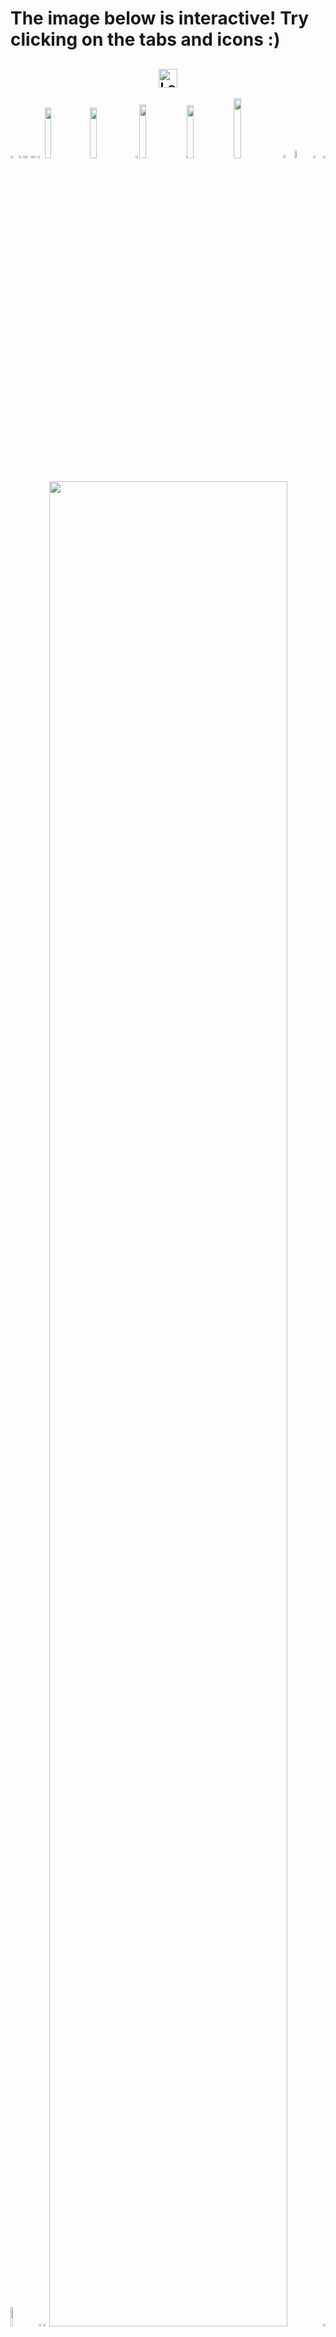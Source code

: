 <h1 align="left">
      The image below is interactive! Try clicking on the tabs and icons :)   
      <h2 align="center">
      <img src="https://github.com/Tarikul-Islam-Anik/Animated-Fluent-Emojis/blob/master/Emojis/Hand%20gestures/Backhand%20Index%20Pointing%20Down.png" alt="Love-You Gesture Medium Skin Tone" width="30" height="30">
      </h2>
</h1>

<picture><source media="(prefers-color-scheme: light)" srcset="https://cristiandelahooz.github.io/cristiandelahooz/generator/generated/7ecaf0bf3dc9bdfcdb27e39726821c8ef5305f4b99675ae4b81b8955aa260850bf846e1eec97900f57b1b8e5a3d90c816cd622e2607fe61011f488d197ef6351.png"><source media="(prefers-color-scheme: dark)" srcset="https://cristiandelahooz.github.io/cristiandelahooz/generator/generated/10640c9d9a65c7318ace48a44220b3d9a1c9723ae886d851653c25cfef1db4682835880b0e7358e1e6edf67b6f82e0d4ddef8835b730fc73ac5654561bde9fa5.png"><img src="https://cristiandelahooz.github.io/cristiandelahooz/generator/generated/7ecaf0bf3dc9bdfcdb27e39726821c8ef5305f4b99675ae4b81b8955aa260850bf846e1eec97900f57b1b8e5a3d90c816cd622e2607fe61011f488d197ef6351.png" width="2.4822695035460995%" /></picture><a href="#js-contribution-activity"><picture><source media="(prefers-color-scheme: light)" srcset="https://cristiandelahooz.github.io/cristiandelahooz/generator/generated/38660179a81714b9a66ba5077d4d5b02c777c4e96967d30bb067761210f45eb7703bbf7e70696c0932b00ed13a3e306c557cec29557a0c6b0dc354201987a167.png"><source media="(prefers-color-scheme: dark)" srcset="https://cristiandelahooz.github.io/cristiandelahooz/generator/generated/87294db190d54773e2c63e093922a84ca1115d11532f424f603712124a50c8a935d7af094c0a24336b024d09cf1a15011ab2d6c312cf13bda1df3b3f8378a03b.png"><img src="https://cristiandelahooz.github.io/cristiandelahooz/generator/generated/38660179a81714b9a66ba5077d4d5b02c777c4e96967d30bb067761210f45eb7703bbf7e70696c0932b00ed13a3e306c557cec29557a0c6b0dc354201987a167.png" width="1.4184397163120568%" /></picture></a><picture><source media="(prefers-color-scheme: light)" srcset="https://cristiandelahooz.github.io/cristiandelahooz/generator/generated/f06c8a826be4a8d6296c8291cf585a85006330b1d993715ff7a270a4748c842af732d23e0d870f499150f8f96cb81a5b8158f877582d1162c60adf21c011752e.png"><source media="(prefers-color-scheme: dark)" srcset="https://cristiandelahooz.github.io/cristiandelahooz/generator/generated/25df61d4e48f96d1395e39814955bd99e1854fb898746458b821e13e3fc6b947200714166666d80414a023c75610b3db0994ab7182df26aa12e328911ab50fde.png"><img src="https://cristiandelahooz.github.io/cristiandelahooz/generator/generated/f06c8a826be4a8d6296c8291cf585a85006330b1d993715ff7a270a4748c842af732d23e0d870f499150f8f96cb81a5b8158f877582d1162c60adf21c011752e.png" width="0.9456264775413712%" /></picture><a href="#-the-above-image-is-interactive-try-clicking-on-the-tabs-"><picture><source media="(prefers-color-scheme: light)" srcset="https://cristiandelahooz.github.io/cristiandelahooz/generator/generated/2e4039d25a553aee8970898bf23146af32c52a7b29ab56a3276b8cc35508e00535b130bde61b0faff1671bc1337a6f4268925f3d743b3d015df97fac97f150e4.png"><source media="(prefers-color-scheme: dark)" srcset="https://cristiandelahooz.github.io/cristiandelahooz/generator/generated/4bf0ea0b75661c1b44e20ae132dab0dfb68206a798de057224ec14094209ef4a80d82522e5f1e3687049814ec441768909de4b54f0920f065641ad53f1f4972e.png"><img src="https://cristiandelahooz.github.io/cristiandelahooz/generator/generated/2e4039d25a553aee8970898bf23146af32c52a7b29ab56a3276b8cc35508e00535b130bde61b0faff1671bc1337a6f4268925f3d743b3d015df97fac97f150e4.png" width="1.4184397163120568%" /></picture></a><picture><source media="(prefers-color-scheme: light)" srcset="https://cristiandelahooz.github.io/cristiandelahooz/generator/generated/f06c8a826be4a8d6296c8291cf585a85006330b1d993715ff7a270a4748c842af732d23e0d870f499150f8f96cb81a5b8158f877582d1162c60adf21c011752e.png"><source media="(prefers-color-scheme: dark)" srcset="https://cristiandelahooz.github.io/cristiandelahooz/generator/generated/25df61d4e48f96d1395e39814955bd99e1854fb898746458b821e13e3fc6b947200714166666d80414a023c75610b3db0994ab7182df26aa12e328911ab50fde.png"><img src="https://cristiandelahooz.github.io/cristiandelahooz/generator/generated/f06c8a826be4a8d6296c8291cf585a85006330b1d993715ff7a270a4748c842af732d23e0d870f499150f8f96cb81a5b8158f877582d1162c60adf21c011752e.png" width="0.9456264775413712%" /></picture><a href="https://github.com/cristiandelahooz/cristiandelahooz/blob/master/readme.markdown"><picture><source media="(prefers-color-scheme: light)" srcset="https://cristiandelahooz.github.io/cristiandelahooz/generator/generated/2a1534f28384ccaa3dfd0b22137f97cfa54d64e073debd8569438e40659b5a6c04a0c2b6d12c329bee3bde560948f9d42c7e4e3e443adac86bf72fc410e77280.png"><source media="(prefers-color-scheme: dark)" srcset="https://cristiandelahooz.github.io/cristiandelahooz/generator/generated/37295bf27ca959d4dd21ec027410208f913146ae21b4e0a5eec74d27da6c7f5c46f544562765ac8dae5407151a0c9d84e2085fe7f489c2b0f4afac713e5273ac.png"><img src="https://cristiandelahooz.github.io/cristiandelahooz/generator/generated/2a1534f28384ccaa3dfd0b22137f97cfa54d64e073debd8569438e40659b5a6c04a0c2b6d12c329bee3bde560948f9d42c7e4e3e443adac86bf72fc410e77280.png" width="1.4184397163120568%" /></picture></a><picture><source media="(prefers-color-scheme: light)" srcset="https://cristiandelahooz.github.io/cristiandelahooz/generator/generated/61641d4794a57ffd7a3c9e012990fefccc97155e6f02c0ebc8221ba194b826b67be52b373a579c231d4ba3bbcf5e98b6a33f8d8b6bfe9dbadaaca69e5833ee6b.png"><source media="(prefers-color-scheme: dark)" srcset="https://cristiandelahooz.github.io/cristiandelahooz/generator/generated/5679ce4d64923b0d7ec9fae128253c3c4d7d7030064b9c2cfb8481217cec8bbfa7ee4e94a930e9de026cd1319f6e23cd09d0f4b734cf38a74fd3b994bbc34288.png"><img src="https://cristiandelahooz.github.io/cristiandelahooz/generator/generated/61641d4794a57ffd7a3c9e012990fefccc97155e6f02c0ebc8221ba194b826b67be52b373a579c231d4ba3bbcf5e98b6a33f8d8b6bfe9dbadaaca69e5833ee6b.png" width="2.2458628841607564%" /></picture><a href="https://cristiandelahooz.github.io"><picture><source media="(prefers-color-scheme: light)" srcset="https://cristiandelahooz.github.io/cristiandelahooz/generator/generated/82f04bc46399941dd32a7736463bde5a1b4a295f94777ffcc842346d61785d92aab9aae47af0d2b6d449a1e8c75d1c02cde5c0e0ed444eeb7bdeeac2f8d5bcd1.png"><source media="(prefers-color-scheme: dark)" srcset="https://cristiandelahooz.github.io/cristiandelahooz/generator/generated/50dc91db04c5a917a892f34a1da4427cf00806c7c97c791d3fa897f6cb3ca2a088f216ffea970062803559f440109e2f65496adc8f5b24c4a4897a777fbb2c73.png"><img src="https://cristiandelahooz.github.io/cristiandelahooz/generator/generated/82f04bc46399941dd32a7736463bde5a1b4a295f94777ffcc842346d61785d92aab9aae47af0d2b6d449a1e8c75d1c02cde5c0e0ed444eeb7bdeeac2f8d5bcd1.png" width="14.420803782505912%" /></picture></a><a href="https://www.tiktok.com/@ignxtiuss_"><picture><source media="(prefers-color-scheme: light)" srcset="https://cristiandelahooz.github.io/cristiandelahooz/generator/generated/084439ea2753e86df3149325cb31af36b146a436ed88858183700ce18ac85047d1b0294eb30ef0991409337665013e2e4afba77a6dca57f5e2de4aa5c4db3544.png"><source media="(prefers-color-scheme: dark)" srcset="https://cristiandelahooz.github.io/cristiandelahooz/generator/generated/209b340c425b9cd57207f6775838330f78c9ee25678b1d952f5bef84076404899652d61cebfedda25f56dd47a4934fd150fc45c9caf60448a44339a2f0152229.png"><img src="https://cristiandelahooz.github.io/cristiandelahooz/generator/generated/084439ea2753e86df3149325cb31af36b146a436ed88858183700ce18ac85047d1b0294eb30ef0991409337665013e2e4afba77a6dca57f5e2de4aa5c4db3544.png" width="14.420803782505912%" /></picture></a><picture><source media="(prefers-color-scheme: light)" srcset="https://cristiandelahooz.github.io/cristiandelahooz/generator/generated/5d5e1caee18ac6d0e11d125ba0b444bb2b0b6da44a9cd43e2495284e4da2d8e5f92f30b225a33ae6717cf0b721e71d88af5975d391ec15b97ef0a0877f6f1dc6.png"><source media="(prefers-color-scheme: dark)" srcset="https://cristiandelahooz.github.io/cristiandelahooz/generator/generated/30f12dd54e806a36eaffdc151e2304007de0319f17a42ef8c580944181a037231b1cdd50ce2be2231dd32a45e941c0883c750e7d86d75e98bc55fad091824129.png"><img src="https://cristiandelahooz.github.io/cristiandelahooz/generator/generated/5d5e1caee18ac6d0e11d125ba0b444bb2b0b6da44a9cd43e2495284e4da2d8e5f92f30b225a33ae6717cf0b721e71d88af5975d391ec15b97ef0a0877f6f1dc6.png" width="1.1820330969267139%" /></picture><a href="https://www.instagram.com/ignxtiuss_/"><picture><source media="(prefers-color-scheme: light)" srcset="https://cristiandelahooz.github.io/cristiandelahooz/generator/generated/7c9bf2b2c197923526230af0494b64e15ff7a0f10f02055ff87a00df535d7e569e5bbb29f0c717cd98a6031457910c6fd2a5b0b3b158ece2948327668b48b318.png"><source media="(prefers-color-scheme: dark)" srcset="https://cristiandelahooz.github.io/cristiandelahooz/generator/generated/31d74778ee1a05788d17e0f0113e60c02da8a7a719a670106c9117369be1d7d9100cab75c2f876643cc4b94819d8b6a0ab54dc872c138266988b9222de4e3ff9.png"><img src="https://cristiandelahooz.github.io/cristiandelahooz/generator/generated/7c9bf2b2c197923526230af0494b64e15ff7a0f10f02055ff87a00df535d7e569e5bbb29f0c717cd98a6031457910c6fd2a5b0b3b158ece2948327668b48b318.png" width="14.893617021276595%" /></picture></a><picture><source media="(prefers-color-scheme: light)" srcset="https://cristiandelahooz.github.io/cristiandelahooz/generator/generated/61f0fac5bf85961cb7a7ccc001c9b76104517716b402122d8c130c9c2a8a52a71c217722d31e8d96c6a0d360b7b0129e1cb9501d0a210ec34591bb4aa9b6ade8.png"><source media="(prefers-color-scheme: dark)" srcset="https://cristiandelahooz.github.io/cristiandelahooz/generator/generated/4636e8f9d5aae348e3ba7002c3256342eef345ce4adae7b07d752c42b1c9bcaf60bfb38653047aba716dcf67e0c54835881a9c1db219c5918775261597b4bb96.png"><img src="https://cristiandelahooz.github.io/cristiandelahooz/generator/generated/61f0fac5bf85961cb7a7ccc001c9b76104517716b402122d8c130c9c2a8a52a71c217722d31e8d96c6a0d360b7b0129e1cb9501d0a210ec34591bb4aa9b6ade8.png" width="0.2364066193853428%" /></picture><a href="https://x.com/cristiandhoz"><picture><source media="(prefers-color-scheme: light)" srcset="https://cristiandelahooz.github.io/cristiandelahooz/generator/generated/47b246e18e7b575d6c27e5ef0b45a5f5f40b6596d11d8ec783124ba6973d47bfd56d2283c2897dea754ee3541d204854dc5cd0cec2b7400baec2eac22e1fabc3.png"><source media="(prefers-color-scheme: dark)" srcset="https://cristiandelahooz.github.io/cristiandelahooz/generator/generated/11c98ed1b380764e6d3a4325ce6a3e02ddaa18d94f8761b6b1e86145a0d5b2b1ea329486986a237e977f304ecc9cd1e512d601190748c25352a994a5fd8b4515.png"><img src="https://cristiandelahooz.github.io/cristiandelahooz/generator/generated/47b246e18e7b575d6c27e5ef0b45a5f5f40b6596d11d8ec783124ba6973d47bfd56d2283c2897dea754ee3541d204854dc5cd0cec2b7400baec2eac22e1fabc3.png" width="14.775413711583923%" /></picture></a><picture><source media="(prefers-color-scheme: light)" srcset="https://cristiandelahooz.github.io/cristiandelahooz/generator/generated/d0eea2fbabd4463cfd1612952640ac37f60738a154af8852e1d5dc33d122e3cc05451d70211b2ee15a91d2131fb18062ccf3aba80601422000893ebaadbdd21e.png"><source media="(prefers-color-scheme: dark)" srcset="https://cristiandelahooz.github.io/cristiandelahooz/generator/generated/c31c75c36b4beea34772b2619ce691d9dfdf6e0a7150ae3b860f4ad101d081ed104cf89fd15385b018dc08bd458bcf021381e12900fa7f9ff3216fea6bbde12c.png"><img src="https://cristiandelahooz.github.io/cristiandelahooz/generator/generated/d0eea2fbabd4463cfd1612952640ac37f60738a154af8852e1d5dc33d122e3cc05451d70211b2ee15a91d2131fb18062ccf3aba80601422000893ebaadbdd21e.png" width="15.721040189125295%" /></picture><a href="https://github.com/cristiandelahooz/cristiandelahooz/issues/new"><picture><source media="(prefers-color-scheme: light)" srcset="https://cristiandelahooz.github.io/cristiandelahooz/generator/generated/108bd485385fe3281ea8c726a87ca4d0c78ffb7d986c77e0f38baf7ac7dd81ba960d5f6d4fdc3cdf8d84db126cf65a7807cd57fcd7bf5b017a0ba15a1e8ce667.png"><source media="(prefers-color-scheme: dark)" srcset="https://cristiandelahooz.github.io/cristiandelahooz/generator/generated/7a3beae955bd46648d9cd8925cd970f50d10c3903b5a4e9514b5047c8e226dee0c74e09e17284eb904adf577892bc061bfc2130a93523791708dc0675f85e354.png"><img src="https://cristiandelahooz.github.io/cristiandelahooz/generator/generated/108bd485385fe3281ea8c726a87ca4d0c78ffb7d986c77e0f38baf7ac7dd81ba960d5f6d4fdc3cdf8d84db126cf65a7807cd57fcd7bf5b017a0ba15a1e8ce667.png" width="3.546099290780142%" /></picture></a><picture><source media="(prefers-color-scheme: light)" srcset="https://cristiandelahooz.github.io/cristiandelahooz/generator/generated/bf7c083066cb3422541e8e3cd3ab6be2e501488f0068e0e24f52cd424d7bea90c15f80b4b65deb1953b9e39293550fed36773f5aa3db417b7b7f4a6655560450.png"><source media="(prefers-color-scheme: dark)" srcset="https://cristiandelahooz.github.io/cristiandelahooz/generator/generated/e3294606465429e4fc65849fad0b18ebec51cfef22f1668393610a5823bd494a3ff9a933869d57517f8ef88fa0b12d9f5a9c15d28845c95acf600ed734333cd0.png"><img src="https://cristiandelahooz.github.io/cristiandelahooz/generator/generated/bf7c083066cb3422541e8e3cd3ab6be2e501488f0068e0e24f52cd424d7bea90c15f80b4b65deb1953b9e39293550fed36773f5aa3db417b7b7f4a6655560450.png" width="5.91016548463357%" /></picture><a href="https://github.com/cristiandelahooz/cristiandelahooz/tree/master/generator"><picture><source media="(prefers-color-scheme: light)" srcset="https://cristiandelahooz.github.io/cristiandelahooz/generator/generated/34fe364a87b0c544ccb21c3b7d95742fb13bf5679782ea3ea38b7b2c87877ef714724c2966f2dba3f8d021d0f423cc17a56facddf7d7f0ebd7464ef084f46f96.png"><source media="(prefers-color-scheme: dark)" srcset="https://cristiandelahooz.github.io/cristiandelahooz/generator/generated/230cb6f02df581b4915d949fefa6a48b2748c61b471b1f8c3bf15708f8c4f588e216d2c92710d2b110d00978e022264fafed53fccfae02d6f824f1d11811c0d9.png"><img src="https://cristiandelahooz.github.io/cristiandelahooz/generator/generated/34fe364a87b0c544ccb21c3b7d95742fb13bf5679782ea3ea38b7b2c87877ef714724c2966f2dba3f8d021d0f423cc17a56facddf7d7f0ebd7464ef084f46f96.png" width="3.309692671394799%" /></picture></a><picture><source media="(prefers-color-scheme: light)" srcset="https://cristiandelahooz.github.io/cristiandelahooz/generator/generated/d4337e9a09ac4a933e3c001927e0d54a2905624d2e71986477198fad46a519dcbbe10e3e82832a6b7abbab3e946ce9115bfeef67e893a8c9c03ed3a0702a0d6e.png"><source media="(prefers-color-scheme: dark)" srcset="https://cristiandelahooz.github.io/cristiandelahooz/generator/generated/3e91499b54303ccf3b91bbeea08720bb919be3f73e965adb7d0c1eb8b739c28e01b2838a2131dd131fb42cc8d93c594e919161158a862766a80c211c16d2cfa5.png"><img src="https://cristiandelahooz.github.io/cristiandelahooz/generator/generated/d4337e9a09ac4a933e3c001927e0d54a2905624d2e71986477198fad46a519dcbbe10e3e82832a6b7abbab3e946ce9115bfeef67e893a8c9c03ed3a0702a0d6e.png" width="0.7092198581560284%" /></picture><picture><source media="(prefers-color-scheme: light)" srcset="https://cristiandelahooz.github.io/cristiandelahooz/generator/generated/347645917b033984182affe48de58c796794253fd747c0cd4a2b40ef5130c17c3813cd333ba8a6e428af1419a8b3bc09c83bbca44854afa618d3440ae36f6921.png"><source media="(prefers-color-scheme: dark)" srcset="https://cristiandelahooz.github.io/cristiandelahooz/generator/generated/a6224791a4a02c35fee7410f29243450213bbcb83f44a4b02a5884b5b8df43235d175a55db998724363e3f2776d013c1ef0e720d87f9c232ea96ad1c72087984.png"><img src="https://cristiandelahooz.github.io/cristiandelahooz/generator/generated/347645917b033984182affe48de58c796794253fd747c0cd4a2b40ef5130c17c3813cd333ba8a6e428af1419a8b3bc09c83bbca44854afa618d3440ae36f6921.png" width="8.865248226950355%" /></picture><a href="https://github.com/cristiandelahooz"><picture><source media="(prefers-color-scheme: light)" srcset="https://cristiandelahooz.github.io/cristiandelahooz/generator/generated/9acdae109e65047f2a23a0d24b3988689322d63fb461b4eef6a6ec6b7db33482fcec44872a9d693458c2771fbfa705d758b742dcfe87c785813ab3c6376bb5a2.png"><source media="(prefers-color-scheme: dark)" srcset="https://cristiandelahooz.github.io/cristiandelahooz/generator/generated/1b1f5a0678b6ac7f815deb977563d94999fa205920ccae7bbe2483889fd2953d8b94eca6da6fb826dc921e6a543747250125faedefc328f408510ba157f76d2b.png"><img src="https://cristiandelahooz.github.io/cristiandelahooz/generator/generated/9acdae109e65047f2a23a0d24b3988689322d63fb461b4eef6a6ec6b7db33482fcec44872a9d693458c2771fbfa705d758b742dcfe87c785813ab3c6376bb5a2.png" width="1.5366430260047281%" /></picture></a><picture><source media="(prefers-color-scheme: light)" srcset="https://cristiandelahooz.github.io/cristiandelahooz/generator/generated/b85fb7049a6821fc8915369385a39e8a426a6c17ec6eaac2ce098d829d0ae97ac0e5744b5cc678a3d2dfe65107c88d02863fccfbe3500afd771ecc6e9c200bf8.png"><source media="(prefers-color-scheme: dark)" srcset="https://cristiandelahooz.github.io/cristiandelahooz/generator/generated/65ed923b5e17022ebdb72fb00f4e556424c84f3ede501d8b8006dbc34ac6253bded2c152c9e547faf36f4ec6d514a925598b7345c4e773bf85b29d451a0e6342.png"><img src="https://cristiandelahooz.github.io/cristiandelahooz/generator/generated/b85fb7049a6821fc8915369385a39e8a426a6c17ec6eaac2ce098d829d0ae97ac0e5744b5cc678a3d2dfe65107c88d02863fccfbe3500afd771ecc6e9c200bf8.png" width="1.8912529550827424%" /></picture><a href="https://cristiandelahooz.github.io"><picture><source media="(prefers-color-scheme: light)" srcset="https://cristiandelahooz.github.io/cristiandelahooz/generator/generated/7b6e4573c46a52baefb9934755acfc88f826f8316579b82a090ee9fc51d9d709c20d1461b750f6d0a2a1b9c092f02171f26c188c3762b58cb7ecb7a92a90fca0.png"><source media="(prefers-color-scheme: dark)" srcset="https://cristiandelahooz.github.io/cristiandelahooz/generator/generated/c928accdad486bf3361e72b1eb5da0fa2abf2ac74d5df4bb83de670b324687e3c5601812d17476b933b86f84a7275ce92a33d6592877c923c76d69c3b1d27c28.png"><img src="https://cristiandelahooz.github.io/cristiandelahooz/generator/generated/7b6e4573c46a52baefb9934755acfc88f826f8316579b82a090ee9fc51d9d709c20d1461b750f6d0a2a1b9c092f02171f26c188c3762b58cb7ecb7a92a90fca0.png" width="86.99763593380615%" /></picture></a><picture><source media="(prefers-color-scheme: light)" srcset="https://cristiandelahooz.github.io/cristiandelahooz/generator/generated/40204f0bb3f056cd387712574833e372ec284b4c37e97caec0d813d9aa4d1beeb34b21da98920c2c9569423e31f5f24c89c17cacf2cec5b7f36961bb069e1c96.png"><source media="(prefers-color-scheme: dark)" srcset="https://cristiandelahooz.github.io/cristiandelahooz/generator/generated/7744272c840db90c80e96a1bb14f5b23240d3301315b7f62ff32acda74c1793a5224f78ff716294cd5407fc152bc4b98b7365f3166f55a0523005eedaed0cb74.png"><img src="https://cristiandelahooz.github.io/cristiandelahooz/generator/generated/40204f0bb3f056cd387712574833e372ec284b4c37e97caec0d813d9aa4d1beeb34b21da98920c2c9569423e31f5f24c89c17cacf2cec5b7f36961bb069e1c96.png" width="0.7092198581560284%" /></picture><picture><source media="(prefers-color-scheme: light)" srcset="https://cristiandelahooz.github.io/cristiandelahooz/generator/generated/7489e62b6ee4c55b82466cc8332cf87702a4ca2f49d7dcedbb13c8792142cf156748b5904ff0816473883ab96e1c8ef4a6c8871e25ffa83bdb3a195e5b872cf6.png"><source media="(prefers-color-scheme: dark)" srcset="https://cristiandelahooz.github.io/cristiandelahooz/generator/generated/dced065acaa5fbab202d3e5477f9fa93fb682d2ae6b44ba04f48a66a911915a57d8aa42267c82173b929840a5ce15e75c962fe60966eb3efc5f6bbca51158036.png"><img src="https://cristiandelahooz.github.io/cristiandelahooz/generator/generated/7489e62b6ee4c55b82466cc8332cf87702a4ca2f49d7dcedbb13c8792142cf156748b5904ff0816473883ab96e1c8ef4a6c8871e25ffa83bdb3a195e5b872cf6.png" width="100%" /></picture><picture><source media="(prefers-color-scheme: light)" srcset="https://cristiandelahooz.github.io/cristiandelahooz/generator/generated/351903b727a772b56f04b8da981a323bd1d5147219c9be8582fc99b1a319ffce02c2699e63ccb1713e56312a369775cedef245571b185142cabd23c5009e56ae.png"><source media="(prefers-color-scheme: dark)" srcset="https://cristiandelahooz.github.io/cristiandelahooz/generator/generated/aece4e23e3e2d06c5b409c7f98572d9d6260907f03ef78f7a6573eacfb7c1171f37a684895b0927723f3b1cbf1a2e0695802c0c58af7d376b96b2f64905b4063.png"><img src="https://cristiandelahooz.github.io/cristiandelahooz/generator/generated/351903b727a772b56f04b8da981a323bd1d5147219c9be8582fc99b1a319ffce02c2699e63ccb1713e56312a369775cedef245571b185142cabd23c5009e56ae.png" width="20.44917257683215%" /></picture><a href="https://linkedin.com/in/cristiandelahooz"><picture><source media="(prefers-color-scheme: light)" srcset="https://cristiandelahooz.github.io/cristiandelahooz/generator/generated/e192abf7fba05d604b3576efc9de58d3309ab9d5cf7cedf6227ad9e183f8e66ff779a3010bc55721ba3c83cc85acdd77dd9274f53affa773e59bb01845a488f3.png"><source media="(prefers-color-scheme: dark)" srcset="https://cristiandelahooz.github.io/cristiandelahooz/generator/generated/1cb6f4784e29b8a4b3f716d1f03beacf66c741d478f1fec33dda676f052c0b0d6049921d42d36399bc69f122ec531f120669fb3d6a03055c6399619176cfbbed.png"><img src="https://cristiandelahooz.github.io/cristiandelahooz/generator/generated/e192abf7fba05d604b3576efc9de58d3309ab9d5cf7cedf6227ad9e183f8e66ff779a3010bc55721ba3c83cc85acdd77dd9274f53affa773e59bb01845a488f3.png" width="15.839243498817968%" /></picture></a><picture><source media="(prefers-color-scheme: light)" srcset="https://cristiandelahooz.github.io/cristiandelahooz/generator/generated/74082d22acc9df6508aba8db73d075cb2edae12194864a39548eedadcd1b70354e1ad0c0630104847901648abf3d23690dd0e1ff1736e069ccf8d76e3138c93e.png"><source media="(prefers-color-scheme: dark)" srcset="https://cristiandelahooz.github.io/cristiandelahooz/generator/generated/373885f07e2d6de5ed00e2319e494fdbd1656a71c0910bc51861c9d8d5c7ee6c6810659155e0459dee189d9ab760235ead04158ac14eb94af5c80bb424cae59f.png"><img src="https://cristiandelahooz.github.io/cristiandelahooz/generator/generated/74082d22acc9df6508aba8db73d075cb2edae12194864a39548eedadcd1b70354e1ad0c0630104847901648abf3d23690dd0e1ff1736e069ccf8d76e3138c93e.png" width="63.71158392434988%" /></picture><picture><source media="(prefers-color-scheme: light)" srcset="https://cristiandelahooz.github.io/cristiandelahooz/generator/generated/1ef88b49bc5350269511e5826ba5120718f82762ca053ad4bd3382adc01a4dfe4f3dc93b1b18a7986fa3504c0d12610574aff330af1d45b8da202324a63e15df.png"><source media="(prefers-color-scheme: dark)" srcset="https://cristiandelahooz.github.io/cristiandelahooz/generator/generated/cd165813266c21326b5c02f4607a75f526737d5ff37b595dfe4e43e76cc00e33f07ef1da6bd8956d374405fd8b2511bada454a3639360409c69f65feb4a7b106.png"><img src="https://cristiandelahooz.github.io/cristiandelahooz/generator/generated/1ef88b49bc5350269511e5826ba5120718f82762ca053ad4bd3382adc01a4dfe4f3dc93b1b18a7986fa3504c0d12610574aff330af1d45b8da202324a63e15df.png" width="16.78486997635934%" /></picture><a href="https://github.com/cristiandelahooz/cristiandelahooz/blob/master/README.md#cristiandelahooz"><picture><source media="(prefers-color-scheme: light)" srcset="https://cristiandelahooz.github.io/cristiandelahooz/generator/generated/e2a508ec8840c57cdf33655d7cefb4cc1db090cee0a741266ae346f500f292a62c0688efdeddbb62c7312fb70cd56ffb4bb1e39a7880cc942376fb0c7d4e4e32.png"><source media="(prefers-color-scheme: dark)" srcset="https://cristiandelahooz.github.io/cristiandelahooz/generator/generated/07c000dc7d5078e836e3e03900dd19cbf75c8ba00c57abf076a9bdb0a7b8701a01d5cdf75b53b414e832232f7c34d3e7cb5be707325ed3512e8f8d30a6cd420d.png"><img src="https://cristiandelahooz.github.io/cristiandelahooz/generator/generated/e2a508ec8840c57cdf33655d7cefb4cc1db090cee0a741266ae346f500f292a62c0688efdeddbb62c7312fb70cd56ffb4bb1e39a7880cc942376fb0c7d4e4e32.png" width="43.61702127659575%" /></picture></a><picture><source media="(prefers-color-scheme: light)" srcset="https://cristiandelahooz.github.io/cristiandelahooz/generator/generated/a9d1ca2e37092ac39b502f5b510df531c3542c2026d7d8da5672bb6b7e27714d8e8fe9f1e2c2e43e8910ba4322645614a4b11a1b330a628ddce6f8dc73e0d838.png"><source media="(prefers-color-scheme: dark)" srcset="https://cristiandelahooz.github.io/cristiandelahooz/generator/generated/1a41c4ad94136f83938bf5411071bb3a7d440e1f057d067f2d8091400d4e42c14f93d0e4ecfc1e7f2414130801d785c957abebb6e7b2e23272bc0f5c97c2f30d.png"><img src="https://cristiandelahooz.github.io/cristiandelahooz/generator/generated/a9d1ca2e37092ac39b502f5b510df531c3542c2026d7d8da5672bb6b7e27714d8e8fe9f1e2c2e43e8910ba4322645614a4b11a1b330a628ddce6f8dc73e0d838.png" width="3.4278959810874707%" /></picture><a href="https://www.linkedin.com/in/cristian-de-la-hoz-785b602b3/"><picture><source media="(prefers-color-scheme: light)" srcset="https://cristiandelahooz.github.io/cristiandelahooz/generator/generated/1078e5d5a2ece2d9d774de50f5be8e963e022a1d605c68d88fe5a1543628b65295a341dc8dfbd8ad969a7048a637b663c3a8780c057bbd8ae42508cc025d34ce.png"><source media="(prefers-color-scheme: dark)" srcset="https://cristiandelahooz.github.io/cristiandelahooz/generator/generated/6e792f0e854f15d652a8916f53429a5b950cea77199006376bda67e01ee4ff6bec644585fd875af68a8ad7412f4b13eec022ce760050d5abd3a696cd7f85aba6.png"><img src="https://cristiandelahooz.github.io/cristiandelahooz/generator/generated/1078e5d5a2ece2d9d774de50f5be8e963e022a1d605c68d88fe5a1543628b65295a341dc8dfbd8ad969a7048a637b663c3a8780c057bbd8ae42508cc025d34ce.png" width="19.38534278959811%" /></picture></a><picture><source media="(prefers-color-scheme: light)" srcset="https://cristiandelahooz.github.io/cristiandelahooz/generator/generated/1ef88b49bc5350269511e5826ba5120718f82762ca053ad4bd3382adc01a4dfe4f3dc93b1b18a7986fa3504c0d12610574aff330af1d45b8da202324a63e15df.png"><source media="(prefers-color-scheme: dark)" srcset="https://cristiandelahooz.github.io/cristiandelahooz/generator/generated/cd165813266c21326b5c02f4607a75f526737d5ff37b595dfe4e43e76cc00e33f07ef1da6bd8956d374405fd8b2511bada454a3639360409c69f65feb4a7b106.png"><img src="https://cristiandelahooz.github.io/cristiandelahooz/generator/generated/1ef88b49bc5350269511e5826ba5120718f82762ca053ad4bd3382adc01a4dfe4f3dc93b1b18a7986fa3504c0d12610574aff330af1d45b8da202324a63e15df.png" width="16.78486997635934%" /></picture><picture><source media="(prefers-color-scheme: light)" srcset="https://cristiandelahooz.github.io/cristiandelahooz/generator/generated/b3b42481b1b860d92094aca2908afb03bac6e04d88d08e8b4475f49cec9db7d67ea9a6c3f54ae4b6fb0923cac9016bfedd77d1c19281735da81e5fed8a36d302.png"><source media="(prefers-color-scheme: dark)" srcset="https://cristiandelahooz.github.io/cristiandelahooz/generator/generated/6ec326d9c818a35611dedb957cab262d5b292ba94811aa1d20b869f2510ad0f6a998fc6ab3a7c0d21821dc0dfb2515ae415ba96efc31a51896468a4d37d9f0fb.png"><img src="https://cristiandelahooz.github.io/cristiandelahooz/generator/generated/b3b42481b1b860d92094aca2908afb03bac6e04d88d08e8b4475f49cec9db7d67ea9a6c3f54ae4b6fb0923cac9016bfedd77d1c19281735da81e5fed8a36d302.png" width="16.78486997635934%" /></picture><a href="https://github.com/cristiandelahooz/cristiandelahooz/blob/master/README.md#cristiandelahooz"><picture><source media="(prefers-color-scheme: light)" srcset="https://cristiandelahooz.github.io/cristiandelahooz/generator/generated/readme-light.98c74748f247dca44d95f9ba43af33f7dbb541f8338994ca1ccac0a505837ce21c5b5bdd50e8b29357b5f36b9260d7fb50b22369af3cd8ef6df5ad97bcf40227.png"><source media="(prefers-color-scheme: dark)" srcset="https://cristiandelahooz.github.io/cristiandelahooz/generator/generated/readme-dark.a83b745db565d9c006da0cdfa8548422b38d7829fd787098515e17cd673323a9b5886161afacba513b051c41f8f17c5836c522dd4e52b8cb2adab94e2a515226.png"><img src="https://cristiandelahooz.github.io/cristiandelahooz/generator/generated/readme-light.98c74748f247dca44d95f9ba43af33f7dbb541f8338994ca1ccac0a505837ce21c5b5bdd50e8b29357b5f36b9260d7fb50b22369af3cd8ef6df5ad97bcf40227.png" width="43.61702127659575%" /></picture></a><picture><source media="(prefers-color-scheme: light)" srcset="https://cristiandelahooz.github.io/cristiandelahooz/generator/generated/9e9ba37072ca21630e337f7399d557a1402540c540905b93b405735777af4e13f95ea7cbf151ef0a38fe150d6f469d3de11917b6cf72b795d257c5e6f22e1ea4.png"><source media="(prefers-color-scheme: dark)" srcset="https://cristiandelahooz.github.io/cristiandelahooz/generator/generated/39822fde2b2347e7db7affdaa9c059284581bc6eee1fbae669659ac91fe92b15774382b295bf0819664c4ce783372e083f0bb85b254f619021b24af35140db4d.png"><img src="https://cristiandelahooz.github.io/cristiandelahooz/generator/generated/9e9ba37072ca21630e337f7399d557a1402540c540905b93b405735777af4e13f95ea7cbf151ef0a38fe150d6f469d3de11917b6cf72b795d257c5e6f22e1ea4.png" width="3.4278959810874707%" /></picture><a href="https://www.linkedin.com/in/cristian-de-la-hoz-785b602b3/"><picture><source media="(prefers-color-scheme: light)" srcset="https://cristiandelahooz.github.io/cristiandelahooz/generator/generated/b58bb46d36b2eab32ef404afcf5b9d5f2c413d367402b9457ce0260622d50adedae2ca31d61ae0f6c25c6b993b15f0df32dc368f65677581d7a70cdf19d2dd11.png"><source media="(prefers-color-scheme: dark)" srcset="https://cristiandelahooz.github.io/cristiandelahooz/generator/generated/4943ae2629cfba23a3daa660a134914f78a1efc6ff61c63c90d87c247c620a38d4920a905f54859694926fef41d084112f837cc9f807f66a81627094ff793fdd.png"><img src="https://cristiandelahooz.github.io/cristiandelahooz/generator/generated/b58bb46d36b2eab32ef404afcf5b9d5f2c413d367402b9457ce0260622d50adedae2ca31d61ae0f6c25c6b993b15f0df32dc368f65677581d7a70cdf19d2dd11.png" width="19.38534278959811%" /></picture></a><picture><source media="(prefers-color-scheme: light)" srcset="https://cristiandelahooz.github.io/cristiandelahooz/generator/generated/b3b42481b1b860d92094aca2908afb03bac6e04d88d08e8b4475f49cec9db7d67ea9a6c3f54ae4b6fb0923cac9016bfedd77d1c19281735da81e5fed8a36d302.png"><source media="(prefers-color-scheme: dark)" srcset="https://cristiandelahooz.github.io/cristiandelahooz/generator/generated/6ec326d9c818a35611dedb957cab262d5b292ba94811aa1d20b869f2510ad0f6a998fc6ab3a7c0d21821dc0dfb2515ae415ba96efc31a51896468a4d37d9f0fb.png"><img src="https://cristiandelahooz.github.io/cristiandelahooz/generator/generated/b3b42481b1b860d92094aca2908afb03bac6e04d88d08e8b4475f49cec9db7d67ea9a6c3f54ae4b6fb0923cac9016bfedd77d1c19281735da81e5fed8a36d302.png" width="16.78486997635934%" /></picture><picture><source media="(prefers-color-scheme: light)" srcset="https://cristiandelahooz.github.io/cristiandelahooz/generator/generated/78d10e9d4730eb0f98d542287969b652c62ccb82c8f8a77657cb63e9679940317d7dc8c7fd5f055a38e341e7cd29ab36e73ef5110ca43228781058a16571c15d.png"><source media="(prefers-color-scheme: dark)" srcset="https://cristiandelahooz.github.io/cristiandelahooz/generator/generated/c23be76c6a1fab0d4803719da9042ba3ecbbbd3ad77a7fa1b5e509fba51c93faf1a7cc62ade1f59af6962d512f7f9559b38af4bbaa9ad560c41e67bacf28f570.png"><img src="https://cristiandelahooz.github.io/cristiandelahooz/generator/generated/78d10e9d4730eb0f98d542287969b652c62ccb82c8f8a77657cb63e9679940317d7dc8c7fd5f055a38e341e7cd29ab36e73ef5110ca43228781058a16571c15d.png" width="35.1063829787234%" /></picture><a href="https://github.com/cristiandelahooz/cristiandelahooz/issues/new"><picture><source media="(prefers-color-scheme: light)" srcset="https://cristiandelahooz.github.io/cristiandelahooz/generator/generated/f2ea215b3337831183bd463fdd534ce43238ccf9de0e17731619574646b0df7b0415759dbe19c32a3d6b7034b630003f9b989a3ef51747d9731f4d2010274e26.png"><source media="(prefers-color-scheme: dark)" srcset="https://cristiandelahooz.github.io/cristiandelahooz/generator/generated/2be53e089a3696f6588fa552acde314ed8a5734ed687fd1be9c06c92c2167f14f993f2b50dd9742a9497d6c8fb11c4e64314ad3db71fad717538e8f8c5e301ac.png"><img src="https://cristiandelahooz.github.io/cristiandelahooz/generator/generated/f2ea215b3337831183bd463fdd534ce43238ccf9de0e17731619574646b0df7b0415759dbe19c32a3d6b7034b630003f9b989a3ef51747d9731f4d2010274e26.png" width="4.846335697399527%" /></picture></a><picture><source media="(prefers-color-scheme: light)" srcset="https://cristiandelahooz.github.io/cristiandelahooz/generator/generated/9a954ec0fb70a9f7af6965019d4b54d417e09022a01a863a423e10f8b606cb07c4bdbed0ac912dbc383d68c47a3e53846d66118b0fd77a6f3dfc4e5c3605b11f.png"><source media="(prefers-color-scheme: dark)" srcset="https://cristiandelahooz.github.io/cristiandelahooz/generator/generated/d50482d75367da6ebe81b291f008aaf86f2fee0dec6c2811516e53aa44e6db640374921563d381ee33353aafbb3b2740daa6413b8eaa800dd36c6a346511c9a6.png"><img src="https://cristiandelahooz.github.io/cristiandelahooz/generator/generated/9a954ec0fb70a9f7af6965019d4b54d417e09022a01a863a423e10f8b606cb07c4bdbed0ac912dbc383d68c47a3e53846d66118b0fd77a6f3dfc4e5c3605b11f.png" width="5.08274231678487%" /></picture><a href="https://github.com/cristiandelahooz"><picture><source media="(prefers-color-scheme: light)" srcset="https://cristiandelahooz.github.io/cristiandelahooz/generator/generated/5da55b18d0442a7e4968ffbbb2ba205053b91a063503f9e06e41d1f754530c87cc293d0f463fb1a76db25fddaacec1d48e35bd306b618dfc0db9e8570404b811.png"><source media="(prefers-color-scheme: dark)" srcset="https://cristiandelahooz.github.io/cristiandelahooz/generator/generated/3efe792bf821567b7db6750e885af07870232d3ead6d58dbf3b21cf9b334b21e3208173d2ec0babb2542e9b50e4815f34e0f5619ebb28cce365e38281baccf65.png"><img src="https://cristiandelahooz.github.io/cristiandelahooz/generator/generated/5da55b18d0442a7e4968ffbbb2ba205053b91a063503f9e06e41d1f754530c87cc293d0f463fb1a76db25fddaacec1d48e35bd306b618dfc0db9e8570404b811.png" width="4.609929078014184%" /></picture></a><picture><source media="(prefers-color-scheme: light)" srcset="https://cristiandelahooz.github.io/cristiandelahooz/generator/generated/1589e26369452e36b622706be9beaf01a2838164ff56f3ee5372867ed8df1804dc30d804feaa91dcc55a631351a0aabeb883999974ecc9a2993f19daed4001c0.png"><source media="(prefers-color-scheme: dark)" srcset="https://cristiandelahooz.github.io/cristiandelahooz/generator/generated/1af1eff247aa5e7c3bc1c8790da4f7631194197737e4bbc8bf9c6843c9eda038a2afeb24c3a6904bc6e5f090277fad8789232cc50749d8786d98fb46fde51801.png"><img src="https://cristiandelahooz.github.io/cristiandelahooz/generator/generated/1589e26369452e36b622706be9beaf01a2838164ff56f3ee5372867ed8df1804dc30d804feaa91dcc55a631351a0aabeb883999974ecc9a2993f19daed4001c0.png" width="5.319148936170213%" /></picture><a href="https://discord.gg/EJPYFe9pgp"><picture><source media="(prefers-color-scheme: light)" srcset="https://cristiandelahooz.github.io/cristiandelahooz/generator/generated/bb536b9dcfbc264c1fe3c661c773020fdc0e21625f170b587aa7161d6b885bcea6a27c410b5f0610d5813fe9f8900fc90ed8498c2373438bdcdae3d9289284dc.png"><source media="(prefers-color-scheme: dark)" srcset="https://cristiandelahooz.github.io/cristiandelahooz/generator/generated/ede6e51c9b0c4df48301f513e157a58b5d202466e2136adbaebb5b09f46cd58b8bbb4814c828499636ff117ce40890aaef4d49690e1ca44bea20ceb23059c010.png"><img src="https://cristiandelahooz.github.io/cristiandelahooz/generator/generated/bb536b9dcfbc264c1fe3c661c773020fdc0e21625f170b587aa7161d6b885bcea6a27c410b5f0610d5813fe9f8900fc90ed8498c2373438bdcdae3d9289284dc.png" width="4.964539007092199%" /></picture></a><a href="https://www.youtube.com/watch?v=BUjDrnw_L48"><picture><source media="(prefers-color-scheme: light)" srcset="https://cristiandelahooz.github.io/cristiandelahooz/generator/generated/a1153cbaa93fb0484d1b05e80b93fdebb83c9d76cb9dff97a1e322b2b3f00c6f0a741cc2bd45d143566af46f3869466b1129a3ff02cf2224920ee267cf1633b9.png"><source media="(prefers-color-scheme: dark)" srcset="https://cristiandelahooz.github.io/cristiandelahooz/generator/generated/cbbee6cd096acc3fbcd0c959f5538e1d9bb1a2ef08d646efa5fb9e74fe3b1bb4ae2a9b54503f395a9568c8d0583187f6577203df37b1aae55237c97ee927891e.png"><img src="https://cristiandelahooz.github.io/cristiandelahooz/generator/generated/a1153cbaa93fb0484d1b05e80b93fdebb83c9d76cb9dff97a1e322b2b3f00c6f0a741cc2bd45d143566af46f3869466b1129a3ff02cf2224920ee267cf1633b9.png" width="4.964539007092199%" /></picture></a><a href="https://www.linkedin.com/in/cristian-de-la-hoz-785b602b3/"><picture><source media="(prefers-color-scheme: light)" srcset="https://cristiandelahooz.github.io/cristiandelahooz/generator/generated/5fcfebdbf161107b4c7db8641e040a77f10ca3f1afbb55cb693f6262ada56fc76fb98aa3d376b94602354a48cf981d477a0588117c2fc406a472ecef28b9163d.png"><source media="(prefers-color-scheme: dark)" srcset="https://cristiandelahooz.github.io/cristiandelahooz/generator/generated/672e1b745897ec137d545b8e457ebf964296624fbffdca26ba8089557d149b79a0c34bbdb45c9ff2cd5e8d0ec54ff453d23dd0ddfc4809c67348fedd3cc48679.png"><img src="https://cristiandelahooz.github.io/cristiandelahooz/generator/generated/5fcfebdbf161107b4c7db8641e040a77f10ca3f1afbb55cb693f6262ada56fc76fb98aa3d376b94602354a48cf981d477a0588117c2fc406a472ecef28b9163d.png" width="18.321513002364064%" /></picture></a><picture><source media="(prefers-color-scheme: light)" srcset="https://cristiandelahooz.github.io/cristiandelahooz/generator/generated/d90cc104f71a5efb51bc70306b67a6416f35e7f40f0feadf216b54b903439879b5ec586c1e4d83a0b7582faceaf4b0c8adb7ab171479cab3cf81a88bd95cbaf9.png"><source media="(prefers-color-scheme: dark)" srcset="https://cristiandelahooz.github.io/cristiandelahooz/generator/generated/1f6c8a826ee56601dbfd3d2a5bc7d16b692b43004fdb5becd5923832c74228c2cccbe8167ae83f77b2137293857872253d12d6f7ce8daac014fbf4190f788e54.png"><img src="https://cristiandelahooz.github.io/cristiandelahooz/generator/generated/d90cc104f71a5efb51bc70306b67a6416f35e7f40f0feadf216b54b903439879b5ec586c1e4d83a0b7582faceaf4b0c8adb7ab171479cab3cf81a88bd95cbaf9.png" width="16.78486997635934%" /></picture>


